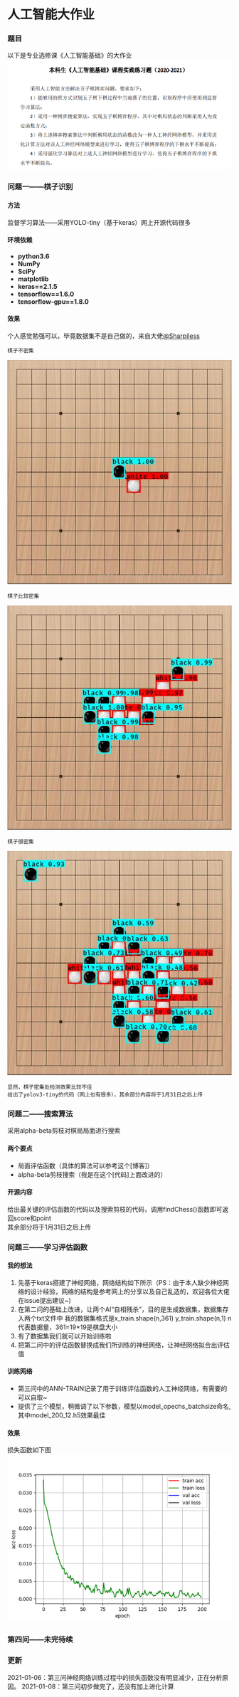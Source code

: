 人工智能大作业
==  
### 题目
以下是专业选修课《人工智能基础》的大作业  
![question](picture/question.png) 

### 问题一——棋子识别
#### 方法
监督学习算法——采用YOLO-tiny（基于keras）网上开源代码很多
#### 环境依赖
* **python3.6**
* **NumPy**
* **SciPy**
* **matplotlib**
* **keras==2.1.5**
* **tensorflow==1.6.0**
* **tensorflow-gpu==1.8.0**
#### 效果
个人感觉勉强可以，毕竟数据集不是自己做的，来自大佬[@Sharpiless]("https://github.com/Sharpiless/gobang-object-detection-dataset")  

`棋子不密集`  

![result_low](picture/low.jpg)  

`棋子比较密集`  

![result_mid](picture/mid.jpg)  

`棋子很密集`  

![result_high](picture/high.jpg)

    显然，棋子密集处检测效果比较不佳
    给出了yolov3-tiny的代码（网上也有很多），其余部分内容将于1月31日之后上传

### 问题二——搜索算法
采用alpha-beta剪枝对棋局局面进行搜索
#### 两个要点
* 局面评估函数（具体的算法可以参考这个[博客]）
* alpha-beta剪枝搜索（我是在这个[代码]上面改进的）
#### 开源内容
给出最关键的评估函数的代码以及搜索剪枝的代码，调用findChess()函数即可返回score和point  
其余部分将于1月31日之后上传  

### 问题三——学习评估函数
#### 我的想法
1. 先基于keras搭建了神经网络，网络结构如下所示（PS：由于本人缺少神经网络的设计经验，网络的结构是参考网上的分享以及自己乱造的，欢迎各位大佬在issue提出建议~)
2. 在第二问的基础上改进，让两个AI“自相残杀”，目的是生成数据集，数据集存入两个txt文件中
    我的数据集格式是x_train.shape(n,361) y_train.shape(n,1) n代表数据量，361=19*19是棋盘大小
3. 有了数据集我们就可以开始训练啦
4. 把第二问中的评估函数替换成我们所训练的神经网络，让神经网络拟合出评估值
#### 训练网络
* 第三问中的ANN-TRAIN记录了用于训练评估函数的人工神经网络，有需要的可以自取~  
* 提供了三个模型，稍微调了以下参数，模型以model_opechs_batchsize命名,其中model_200_12.h5效果最佳

#### 效果
损失函数如下图
![loss](picture/loss_200_12.png)

### 第四问——未完待续  

### 更新
2021-01-06：第三问神经网络训练过程中的损失函数没有明显减少，正在分析原因。
2021-01-08：第三问初步做完了，还没有加上进化计算


